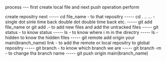 process --- first create local file and next push operation perform

create repositry next 
----- cd file_name - to that repositry
----- cd . .. ... - single dot sinle time back double dot double time back etc. 
----- git add file_name or git add .- to add new files and add the untracked files
----- git status - to know status 
----- ls - to know where i m in the directry 
----- ls -hidden to know the hidden files 
----- git remote add origin your main(branch_name) link - to add the remote or local repositry to global repositry
----- git branch - to know which branch we are 
----- git branch -m - to change tha branch name 
----- git push origin main(branch_name)
